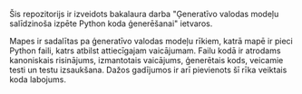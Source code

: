 Šis repozitorijs ir izveidots bakalaura darba "Ģeneratīvo valodas modeļu salīdzinoša izpēte Python koda ģenerēšanai" ietvaros.

Mapes ir sadalītas pa ģeneratīvo valodas modeļu rīkiem, katrā mapē ir pieci Python faili, katrs atbilst attiecīgajam vaicājumam. Failu kodā ir atrodams kanoniskais risinājums, izmantotais vaicājums, ģenerētais kods, veicamie testi un testu izsaukšana. Dažos gadījumos ir arī pievienots šī rīka veiktais koda labojums.
